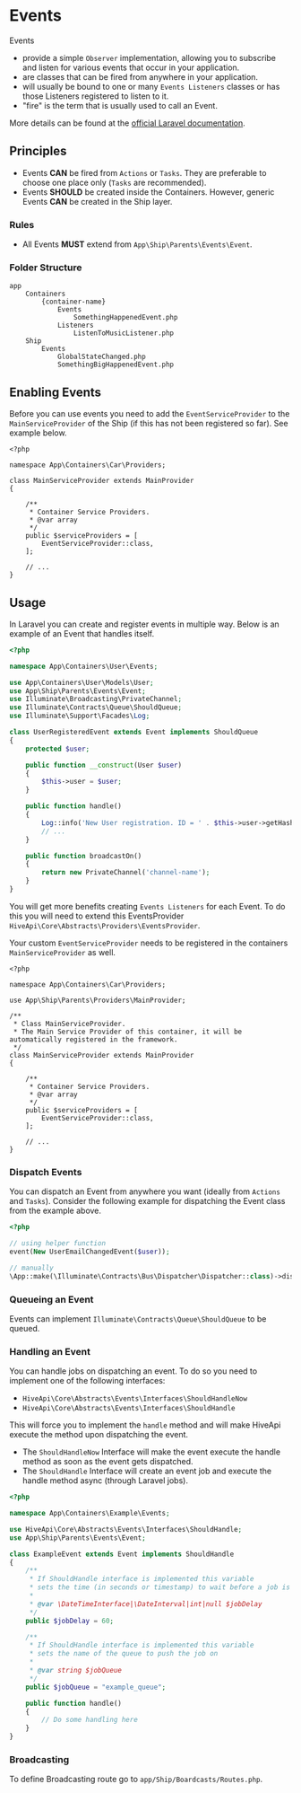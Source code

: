 # Events

Events

 - provide a simple `Observer` implementation, allowing you to subscribe and listen for various events that occur in 
 your application.
 - are classes that can be fired from anywhere in your application.
 - will usually be bound to one or many `Events Listeners` classes or has those Listeners registered to listen to it.
 - "fire" is the term that is usually used to call an Event.

More details can be found at the [official Laravel documentation](https://laravel.com/docs/events).

## Principles

- Events **CAN** be fired from `Actions` or `Tasks`. They are preferable to choose one place only (`Tasks` are recommended).
- Events **SHOULD** be created inside the Containers. However, generic Events **CAN** be created in the Ship layer.

### Rules

- All Events **MUST** extend from `App\Ship\Parents\Events\Event`.

### Folder Structure

```
app
    Containers
        {container-name}
            Events
                SomethingHappenedEvent.php
            Listeners
                ListenToMusicListener.php
    Ship
        Events
            GlobalStateChanged.php
            SomethingBigHappenedEvent.php
```

## Enabling Events

Before you can use events you need to add the `EventServiceProvider` to the `MainServiceProvider` of the Ship (if this 
has not been registered so far). See example below.

```
<?php

namespace App\Containers\Car\Providers;

class MainServiceProvider extends MainProvider
{

    /**
     * Container Service Providers.
     * @var array
     */
    public $serviceProviders = [
        EventServiceProvider::class,
    ];

    // ...
}

```

## Usage

In Laravel you can create and register events in multiple way. Below is an example of an Event that handles itself. 

```php
<?php

namespace App\Containers\User\Events;

use App\Containers\User\Models\User;
use App\Ship\Parents\Events\Event;
use Illuminate\Broadcasting\PrivateChannel;
use Illuminate\Contracts\Queue\ShouldQueue;
use Illuminate\Support\Facades\Log;

class UserRegisteredEvent extends Event implements ShouldQueue
{
    protected $user;

    public function __construct(User $user)
    {
        $this->user = $user;
    }

    public function handle()
    {
        Log::info('New User registration. ID = ' . $this->user->getHashedKey() . ' | Email = ' . $this->user->email . '.');
        // ...
    }

    public function broadcastOn()
    {
        return new PrivateChannel('channel-name');
    }
}
```

You will get more benefits creating `Events Listeners` for each Event. To do this you will need to extend this 
EventsProvider `HiveApi\Core\Abstracts\Providers\EventsProvider`.

Your custom `EventServiceProvider` needs to be registered in the containers `MainServiceProvider` as well.

```
<?php

namespace App\Containers\Car\Providers;

use App\Ship\Parents\Providers\MainProvider;

/**
 * Class MainServiceProvider.
 * The Main Service Provider of this container, it will be automatically registered in the framework.
 */
class MainServiceProvider extends MainProvider
{

    /**
     * Container Service Providers.
     * @var array
     */
    public $serviceProviders = [
        EventServiceProvider::class,
    ];
    
    // ...
}
```

### Dispatch Events

You can dispatch an Event from anywhere you want (ideally from `Actions` and `Tasks`). Consider the following example 
for dispatching the Event class from the example above.

```php
<?php

// using helper function
event(New UserEmailChangedEvent($user));

// manually
\App::make(\Illuminate\Contracts\Bus\Dispatcher\Dispatcher::class)->dispatch(New UserEmailChangedEvent($user));
```

### Queueing an Event

Events can implement `Illuminate\Contracts\Queue\ShouldQueue` to be queued.

### Handling an Event

You can handle jobs on dispatching an event. To do so you need to implement one of the following interfaces:

- `HiveApi\Core\Abstracts\Events\Interfaces\ShouldHandleNow`
- `HiveApi\Core\Abstracts\Events\Interfaces\ShouldHandle`

This will force you to implement the `handle` method and will make HiveApi execute the method upon dispatching the event. 

- The `ShouldHandleNow` Interface will make the event execute the handle method as soon as the event gets dispatched.
- The `ShouldHandle` Interface will create an event job and execute the handle method async (through Laravel jobs).

```php
<?php 

namespace App\Containers\Example\Events;

use HiveApi\Core\Abstracts\Events\Interfaces\ShouldHandle;
use App\Ship\Parents\Events\Event;

class ExampleEvent extends Event implements ShouldHandle
{
    /**
     * If ShouldHandle interface is implemented this variable
     * sets the time (in seconds or timestamp) to wait before a job is executed
     *
     * @var \DateTimeInterface|\DateInterval|int|null $jobDelay
     */
    public $jobDelay = 60;

    /**
     * If ShouldHandle interface is implemented this variable
     * sets the name of the queue to push the job on
     *
     * @var string $jobQueue
     */
    public $jobQueue = "example_queue";

    public function handle()
    {
        // Do some handling here
    }
}
```

### Broadcasting

To define Broadcasting route go to `app/Ship/Boardcasts/Routes.php`.
